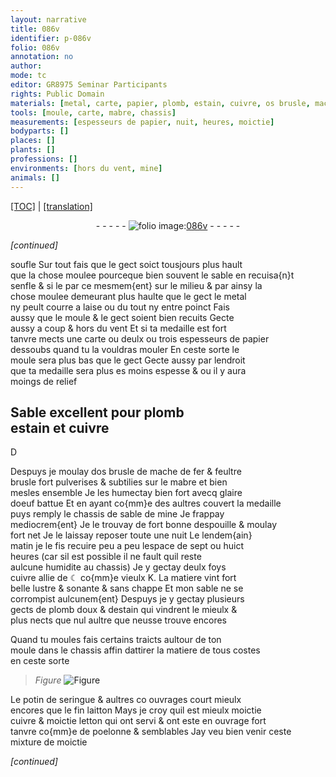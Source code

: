```yaml
---
layout: narrative
title: 086v
identifier: p-086v
folio: 086v
annotation: no
author:
mode: tc
editor: GR8975 Seminar Participants
rights: Public Domain
materials: [metal, carte, papier, plomb, estain, cuivre, os brusle, mache de fer, feultre brusle, mabre, glaire doeuf battue, sable de mine, ☾, K, plomb doux, potin de seringue, fin laitton, letton, poelonne]
tools: [moule, carte, mabre, chassis]
measurements: [espesseurs de papier, nuit, heures, moictie]
bodyparts: []
places: []
plants: []
professions: []
environments: [hors du vent, mine]
animals: []
---
```


<p><a href="{{ site.baseurl }}/diplomatic/">[TOC]</a> | <a href="{{ site.baseurl }}/texts/p-086v_tl/" target="_blank">[translation]</a></p><div class="folio" align="center">- - - - - <a href="http://gallica.bnf.fr/ark:/12148/btv1b10500001g/f178.image" target="_blank"><img src="https://cu-mkp.github.io/2017-workshop-edition/assets/photo-icon.png" alt="folio image: " style="display:inline-block; margin-bottom:-3px;"/>086v</a> - - - - - </div>  
 
*[continued]*
  
soufle Sur tout fais que le gect soict tousjours plus hault<br/> que la chose moulee pourceque bien souvent le sable en recuisa{n}t<br/> senfle <span class="del">& si le</span> <span class="del">par ce</span> mesmem{ent} sur le milieu & par ainsy la<br/> chose moulee demeurant plus haulte que le gect le <span class="m">metal</span><br/> ny peult courre a laise ou du tout ny entre poinct Fais<br/> aussy que le <span class="tl">moule</span> & le gect soient bien recuits Gecte<br/> aussy a coup & <span class="env">hors du vent</span> Et si ta medaille est fort<br/> tanvre mects une <span class="tl"><span class="m">carte</span></span> ou deulx ou trois <span class="ms">espesseurs de <span class="m">papier</span></span><br/> dessoubs quand tu la vouldras mouler En ceste sorte le<br/> <span class="tl">moule</span> sera plus bas que le gect Gecte aussy par lendroit<br/> que ta medaille sera <span class="del">plus es</span> moins espesse & ou il y aura<br/> moings de relief
 
 
  

## Sable excellent pour <span class="m">plomb</span><br/> <span class="m">estain</span> et <span class="m">cuivre</span>

 
D
 
Despuys je moulay d<span class="m">os brusle</span> de <span class="m">mache de fer</span> & <span class="m">feultre<br/> brusle</span> fort pulverises & subtilies sur le <span class="tl"><span class="m">mabre</span></span> et bien<br/> mesles ensemble Je les humectay bien fort avecq <span class="m">glaire<br/> doeuf battue</span> Et en ayant co{mm}e des aultres couvert la medaille<br/> puys remply le <span class="tl">chassis</span> de <span class="m">sable de <span class="env">mine</span></span> Je frappay<br/> mediocrem{ent} Je le trouvay de fort bonne despouille & moulay<br/> fort net Je le laissay reposer toute une <span class="tmp"><span class="ms">nuit</span></span> Le <span class="tmp">lendem{ain}<br/> matin</span> je le fis recuire peu a peu lespace de sept ou huict<br/> <span class="tmp"><span class="ms">heures</span></span> (car sil est possible il ne fault quil reste<br/> aulcune humidite au <span class="tl">chassis</span>) Je y gectay deulx foys<br/> <span class="m">cuivre</span> allie de <span class="m">☾</span> co{mm}e vieulx <span class="m">K</span>. La matiere vint fort<br/> belle lustre & <span class="sn">sonante</span> & sans chappe Et mon sable ne se<br/> corrompist aulcunem{ent} Despuys je y gectay plusieurs<br/> gects de <span class="m">plomb doux</span> & d<span class="m">estain</span> qui vindrent le mieulx &<br/> plus nects que nul aultre que neusse trouve encores
 
Quand tu moules fais certains traicts aultour de ton<br/> <span class="tl">moule</span> dans le <span class="tl">chassis</span> affin dattirer la matiere de tous costes<br/> en ceste sorte
 
> *Figure*
> <a href="https://drive.google.com/open?id=0B9-oNrvWdlO5dWFuOW9Db1ZjZFk" target="_blank"><img src="https://cu-mkp.github.io/GR8975-edition/assets/photo-icon.png" alt="Figure" style="display:inline-block; margin-bottom:-3px;"/></a>
 
Le <span class="m">potin de seringue</span> & aultres <span class="del">co</span> ouvrages court mieulx<br/> encores que le <span class="m">fin laitton</span> Mays je croy quil est mieulx <span class="ms">moictie</span><br/> <span class="m">cuivre</span> & <span class="ms">moictie</span> <span class="m">letton</span> qui ont servi & ont este en ouvrage fort<br/> tanvre co{mm}e de <span class="m">poelonne</span> & semblables Jay veu bien venir ceste<br/> mixture de <span class="ms">moictie</span>
 
*[continued]*
 
